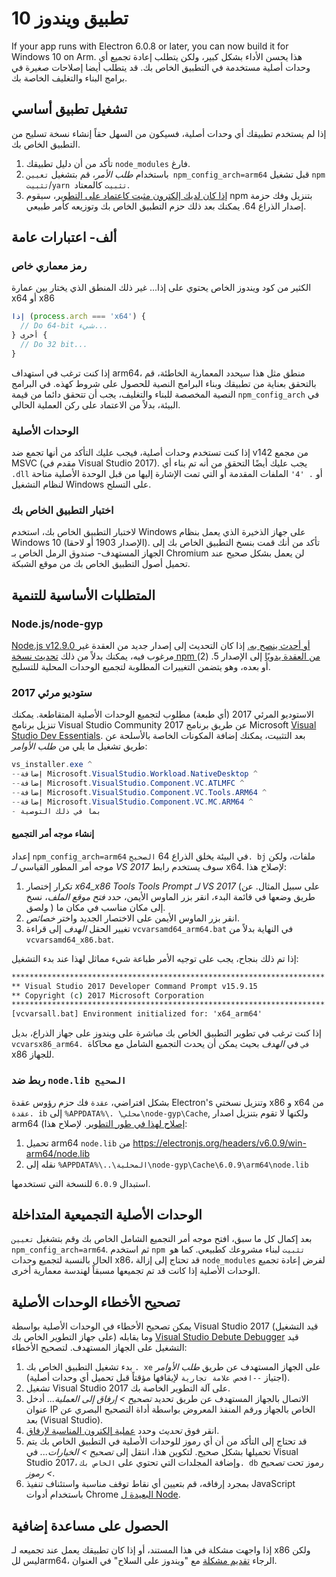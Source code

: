 # تطبيق ويندوز 10

If your app runs with Electron 6.0.8 or later, you can now build it for Windows 10 on Arm. هذا يحسن الأداء بشكل كبير، ولكن يتطلب إعادة تجميع أي وحدات أصلية مستخدمة في التطبيق الخاص بك. قد يتطلب أيضا إصلاحات صغيرة في برامج البناء والتغليف الخاصة بك.

## تشغيل تطبيق أساسي

إذا لم يستخدم تطبيقك أي وحدات أصلية، فسيكون من السهل حقاً إنشاء نسخة تسليح من التطبيق الخاص بك.

1. تأكد من أن دليل تطبيقك `node_modules` فارغ.
2. باستخدام _طلب الأمر_، قم بتشغيل `تعيين npm_config_arch=arm64` قبل تشغيل `npm تثبيت`/`yarn تثبيت` كالمعتاد.
3. [إذا كان لديك إلكترون مثبت كاعتماد على التطوير](quick-start.md#prerequisites)، سيقوم npm بتنزيل وفك حزمة إصدار الذراع 64. يمكنك بعد ذلك حزم التطبيق الخاص بك وتوزيعه كأمر طبيعي.

## ألف- اعتبارات عامة

### رمز معماري خاص

الكثير من كود ويندوز الخاص يحتوي على إذا... غير ذلك المنطق الذي يختار بين عمارة x64 أو x86

```js
إذا (process.arch === 'x64') {
  // Do 64-bit شيء...
} أخرى {
  // Do 32 bit...
}
```

إذا كنت ترغب في استهداف arm64، منطق مثل هذا سيحدد المعمارية الخاطئة، قم بالتحقق بعناية من تطبيقك وبناء البرامج النصية للحصول على شروط كهذه. في البرامج النصية المخصصة للبناء والتغليف، يجب أن تتحقق دائما من قيمة `npm_config_arch` في البيئة، بدلاً من الاعتماد على ركن العملية الحالي.

### الوحدات الأصلية

إذا كنت تستخدم وحدات أصلية، فيجب عليك التأكد من أنها تجمع ضد v142 من مجمع MSVC (مقدم في Visual Studio 2017). يجب عليك أيضًا التحقق من أنه تم بناء أي `.dll` أو `. '4'` الملفات المقدمة أو التي تمت الإشارة إليها من قبل الوحدة الأصلية متاحة لنظام التشغيل Windows على التسلح.

### اختبار التطبيق الخاص بك

لاختبار التطبيق الخاص بك، استخدم Windows على جهاز الذخيرة الذي يعمل بنظام Windows 10 (الإصدار 1903 أو لاحقا). تأكد من أنك قمت بنسخ التطبيق الخاص بك إلى الجهاز المستهدف- صندوق الرمل الخاص بـ Chromium لن يعمل بشكل صحيح عند تحميل أصول التطبيق الخاص بك من موقع الشبكة.

## المتطلبات الأساسية للتنمية

### Node.js/node-gyp

[Node.js v12.9.0 أو أحدث ينصح به.](https://nodejs.org/en/) إذا كان التحديث إلى إصدار جديد من العقدة غير مرغوب فيه، يمكنك بدلاً من ذلك [تحديث نسخة npm من العقدة يدويًا](https://github.com/nodejs/node-gyp/wiki/Updating-npm's-bundled-node-gyp) إلى الإصدار 5. (2) أو بعده، وهو يتضمن التغييرات المطلوبة لتجميع الوحدات المحلية للتسليح.

### ستوديو مرئي 2017

الاستوديو المرئي 2017 (أي طبعة) مطلوب لتجميع الوحدات الأصلية المتقاطعة. يمكنك تنزيل برنامج Visual Studio Community 2017 عن طريق برنامج Microsoft [Visual Studio Dev Essentials](https://visualstudio.microsoft.com/dev-essentials/). بعد التثبيت، يمكنك إضافة المكونات الخاصة بالأسلحة عن طريق تشغيل ما يلي من _طلب الأوامر_:

```powershell
vs_installer.exe ^
--إضافة Microsoft.VisualStudio.Workload.NativeDesktop ^
--إضافة Microsoft.VisualStudio.Component.VC.ATLMFC ^
--إضافة Microsoft.VisualStudio.Component.VC.Tools.ARM64 ^
--إضافة Microsoft.VisualStudio.Component.VC.MC.ARM64 ^
- بما في ذلك التوصية
```

#### إنشاء موجه أمر التجميع

إعداد `npm_config_arch=arm64` في البيئة يخلق الذراع 64 `الصحيح. bj` ملفات، ولكن موجه أمر المطور القياسي _لـ VS 2017_ سوف يستخدم رابط x64. لإصلاح هذا:

1. تكرار إختصار _x64_x86 Tools Tools Prompt لـ VS 2017_ (على سبيل المثال. عن طريق وضعها في قائمة البدء، انقر بزر الماوس الأيمن، حدد _فتح موقع الملف_، نسخ ولصق ) إلى مكان مناسب في مكان ما.
2. انقر بزر الماوس الأيمن على الاختصار الجديد واختر _خصائص_.
3. تغيير الحقل _الهدف_ إلى قراءة `vcvarsamd64_arm64.bat` في النهاية بدلاً من `vcvarsamd64_x86.bat`.

إذا تم ذلك بنجاح، يجب على توجيه الأمر طباعة شيء مماثل لهذا عند بدء التشغيل:

```bat
**********************************************************************
** Visual Studio 2017 Developer Command Prompt v15.9.15
** Copyright (c) 2017 Microsoft Corporation
**********************************************************************
[vcvarsall.bat] Environment initialized for: 'x64_arm64'
```

إذا كنت ترغب في تطوير التطبيق الخاص بك مباشرة على ويندوز على جهاز الذراع، بديل `vcvarsx86_arm64. في` في _الهدف_ بحيث يمكن أن يحدث التجميع الشامل مع محاكاة x86 للجهاز.

### ربط ضد `node.lib الصحيح`

بشكل افتراضي، `عقدة` فك حزم رؤوس عقدة Electron's وتنزيل نسختي x86 و x64 من `عقدة. ib` إلى `%APPDATA%\. \محلي\node-gyp\Cache`, ولكنها لا تقوم بتنزيل اصدار arm64 ([إصلاح لهذا في طور التطوير](https://github.com/nodejs/node-gyp/pull/1875). لإصلاح هذا:

1. تحميل arm64 `node.lib` من https://electronjs.org/headers/v6.0.9/win-arm64/node.lib
2. نقله إلى `%APPDATA%\..\المحلية\node-gyp\Cache\6.0.9\arm64\node.lib`

استبدال `6.0.9` للنسخة التي تستخدمها.

## الوحدات الأصلية التجميعية المتداخلة

بعد إكمال كل ما سبق، افتح موجه أمر التجميع الشامل الخاص بك وقم بتشغيل `تعيين npm_config_arch=arm64`. ثم استخدم `npm تثبيت` لبناء مشروعك كطبيعي. كما هو الحال بالنسبة لتجميع وحدات x86، قد تحتاج إلى إزالة `node_modules` لفرض إعادة تجميع الوحدات الأصلية إذا كانت قد تم تجميعها مسبقاً لهندسة معمارية أخرى.

## تصحيح الأخطاء الوحدات الأصلية

يمكن تصحيح الأخطاء في الوحدات الأصلية بواسطة Visual Studio 2017 (قيد التشغيل على جهاز التطوير الخاص بك) وما يقابله [Visual Studio Debute Debugger](https://docs.microsoft.com/en-us/visualstudio/debugger/remote-debugging-cpp?view=vs-2019) قيد التشغيل على الجهاز المستهدف. لتصحيح الأخطاء:

1. بدء تشغيل التطبيق الخاص بك `. xe` على الجهاز المستهدف عن طريق _طلب الأوامر_ (اجتياز `--افحص علامة تجارية` لإيقافها مؤقتاً قبل تحميل أي وحدات أصلية).
2. تشغيل Visual Studio 2017 على آلة التطوير الخاصة بك.
3. الاتصال بالجهاز المستهدف عن طريق تحديد _تصحيح > إرفاق إلى العملية..._ أدخل عنوان IP الخاص بالجهاز ورقم المنفذ المعروض بواسطة أداة التصحيح البصري عن بعد (Visual Studio).
4. انقر فوق _تحديث_ وحدد [عملية إلكترون المناسبة لإرفاق](../development/debug-instructions-windows.md).
5. قد تحتاج إلى التأكد من أن أي رموز للوحدات الأصلية في التطبيق الخاص بك يتم تحميلها بشكل صحيح. لتكوين هذا، انتقل إلى _تصحيح > الخيارات..._ في Visual Studio 2017، وإضافة المجلدات التي تحتوي على `الخاص بك. db` رموز تحت _تصحيح > رموز_.
6. بمجرد إرفاقه، قم بتعيين أي نقاط توقف مناسبة واستئناف تنفيذ JavaScript باستخدام أدوات Chrome [البعيدة ل Node](debugging-main-process.md).

## الحصول على مساعدة إضافية

إذا واجهت مشكلة في هذا المستند، أو إذا كان تطبيقك يعمل عند تجميعه لـ x86 ولكن ليس للarm64، الرجاء [تقديم مشكلة](../development/issues.md) مع "ويندوز على السلاح" في العنوان.
